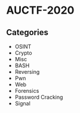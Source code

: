 # AUCTF-2020

## Categories

- OSINT
- Crypto
- Misc
- BASH
- Reversing
- Pwn
- Web
- Forensics
- Password Cracking
- Signal

